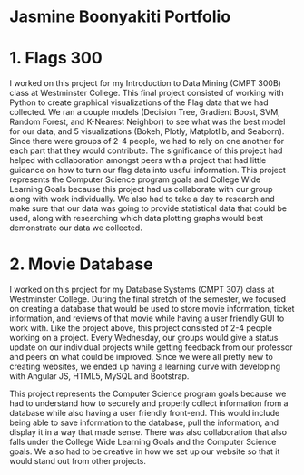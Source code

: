 # Jasmine Boonyakiti Portfolio

<h1><b>1. Flags 300</b></h1>

I worked on this project for my Introduction to Data Mining (CMPT 300B) class at Westminster College. This final project consisted of working with Python to create graphical visualizations of the Flag data that we had collected. We ran a couple models (Decision Tree, Gradient Boost, SVM, Random Forest, and K-Nearest Neighbor) to see what was the best model for our data, and 5 visualizations (Bokeh, Plotly, Matplotlib, and Seaborn). Since there were groups of 2-4 people, we had to rely on one another for each part that they would contribute. The significance of this project had helped with collaboration amongst peers with a project that had little guidance on how to turn our flag data into useful information. This project represents the Computer Science program goals and College Wide Learning Goals because this project had us collaborate with our group along with work individually. We also had to take a day to research and make sure that our data was going to provide statistical data that could be used, along with researching which data plotting graphs would best demonstrate our data we collected.

<h1><b>2. Movie Database </b></h1>

I worked on this project for my Database Systems (CMPT 307) class at Westminster College. During the final stretch of the semester, we focused on creating a database that would be used to store movie information, ticket information, and reviews of that movie while having a user friendly GUI to work with. Like the project above, this project consisted of 2-4 people working on a project. Every Wednesday, our groups would give a status update on our individual projects while getting feedback from our professor and peers on what could be improved. Since we were all pretty new to creating websites, we ended up having a learning curve with developing with Angular JS, HTML5, MySQL and Bootstrap.

This project represents the Computer Science program goals because we had to understand how to securely and properly collect information from a database while also having a user friendly front-end. This would include being able to save information to the database, pull the information, and display it in a way that made sense. There was also collaboration that also falls under the College Wide Learning Goals and the Computer Science goals. We also had to be creative in how we set up our website so that it would stand out from other projects. 
